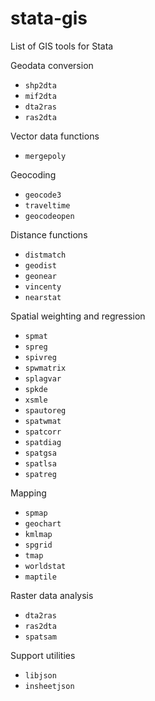 stata-gis
=========

List of GIS tools for Stata

Geodata conversion
  * `shp2dta`
  * `mif2dta`
  * `dta2ras`
  * `ras2dta`

Vector data functions
  * `mergepoly`

Geocoding
  * `geocode3`
  * `traveltime`
  * `geocodeopen`

Distance functions
  * `distmatch`
  * `geodist`
  * `geonear`
  * `vincenty`
  * `nearstat`

Spatial weighting and regression
  * `spmat`
  * `spreg`
  * `spivreg`
  * `spwmatrix`
  * `splagvar`
  * `spkde`
  * `xsmle`
  * `spautoreg`
  * `spatwmat`
  * `spatcorr`
  * `spatdiag`
  * `spatgsa`
  * `spatlsa`
  * `spatreg`

Mapping
  * `spmap`
  * `geochart`
  * `kmlmap`
  * `spgrid`
  * `tmap`
  * `worldstat`
  * `maptile`

Raster data analysis
  * `dta2ras`
  * `ras2dta`
  * `spatsam` 

Support utilities
  * `libjson`
  * `insheetjson`
